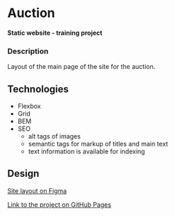 # Auction
**Static website - training project**

### Description
Layout of the main page of the site for the auction.

## Technologies
- Flexbox
- Grid
- BEM
- SEO
    - alt tags of images
    - semantic tags for markup of titles and main text
    - text information is available for indexing

## Design
[Site layout on Figma](https://www.figma.com/file/PJx6gItkwEqV6oZvvTIexU/Yandex-(%D0%90%D1%83%D0%BA%D1%86%D0%B8%D0%BE%D0%BD)?type=design&node-id=3174%3A5&mode=design&t=IN6dFD1KZzHMlCDS-1 "Figma layout")

[Link to the project on GitHub Pages](malakhn.github.io/yandex-auction/)
